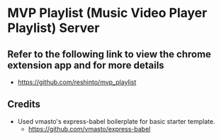 # MVP Playlist (Music Video Player Playlist) Server

## Refer to the following link to view the chrome extension app and for more details
* https://github.com/reshinto/mvp_playlist

## Credits
* Used vmasto's express-babel boilerplate for basic starter template.
  * https://github.com/vmasto/express-babel
